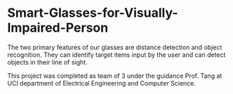 # Smart-Glasses-for-Visually-Impaired-Person
The two primary features of our glasses are  distance detection and object recognition. They can identify  target items input by the user and can detect objects in their  line of sight.

This project was completed as team of 3 under the guidance Prof. Tang at UCI department of Electrical Engineering and Computer Science.
